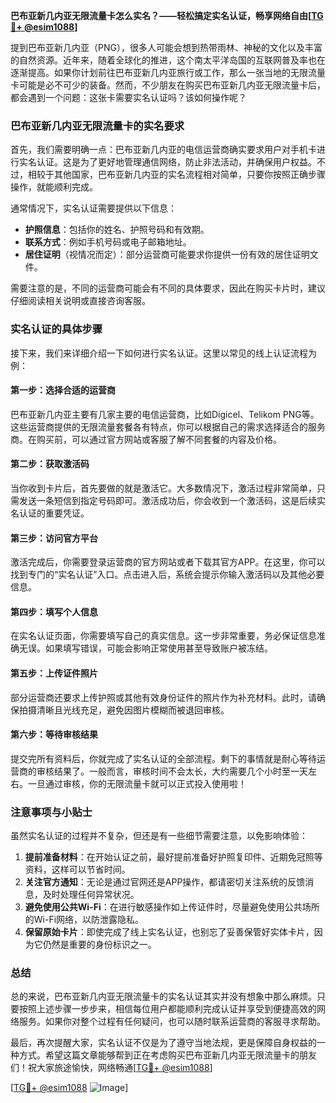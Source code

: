 **巴布亚新几内亚无限流量卡怎么实名？——轻松搞定实名认证，畅享网络自由[[TG💪+ @esim1088](https://t.me/s/esim1088)]**

提到巴布亚新几内亚（PNG），很多人可能会想到热带雨林、神秘的文化以及丰富的自然资源。近年来，随着全球化的推进，这个南太平洋岛国的互联网普及率也在逐渐提高。如果你计划前往巴布亚新几内亚旅行或工作，那么一张当地的无限流量卡可能是必不可少的装备。然而，不少朋友在购买巴布亚新几内亚无限流量卡后，都会遇到一个问题：这张卡需要实名认证吗？该如何操作呢？

### 巴布亚新几内亚无限流量卡的实名要求

首先，我们需要明确一点：巴布亚新几内亚的电信运营商确实要求用户对手机卡进行实名认证。这是为了更好地管理通信网络，防止非法活动，并确保用户权益。不过，相较于其他国家，巴布亚新几内亚的实名流程相对简单，只要你按照正确步骤操作，就能顺利完成。

通常情况下，实名认证需要提供以下信息：
- **护照信息**：包括你的姓名、护照号码和有效期。
- **联系方式**：例如手机号码或电子邮箱地址。
- **居住证明**（视情况而定）：部分运营商可能要求你提供一份有效的居住证明文件。

需要注意的是，不同的运营商可能会有不同的具体要求，因此在购买卡片时，建议仔细阅读相关说明或直接咨询客服。

### 实名认证的具体步骤

接下来，我们来详细介绍一下如何进行实名认证。这里以常见的线上认证流程为例：

#### 第一步：选择合适的运营商
巴布亚新几内亚主要有几家主要的电信运营商，比如Digicel、Telikom PNG等。这些运营商提供的无限流量套餐各有特点，你可以根据自己的需求选择适合的服务商。在购买前，可以通过官方网站或客服了解不同套餐的内容及价格。

#### 第二步：获取激活码
当你收到卡片后，首先要做的就是激活它。大多数情况下，激活过程非常简单，只需发送一条短信到指定号码即可。激活成功后，你会收到一个激活码，这是后续实名认证的重要凭证。

#### 第三步：访问官方平台
激活完成后，你需要登录运营商的官方网站或者下载其官方APP。在这里，你可以找到专门的“实名认证”入口。点击进入后，系统会提示你输入激活码以及其他必要信息。

#### 第四步：填写个人信息
在实名认证页面，你需要填写自己的真实信息。这一步非常重要，务必保证信息准确无误。如果填写错误，可能会影响正常使用甚至导致账户被冻结。

#### 第五步：上传证件照片
部分运营商还要求上传护照或其他有效身份证件的照片作为补充材料。此时，请确保拍摄清晰且光线充足，避免因图片模糊而被退回审核。

#### 第六步：等待审核结果
提交完所有资料后，你就完成了实名认证的全部流程。剩下的事情就是耐心等待运营商的审核结果了。一般而言，审核时间不会太长，大约需要几个小时至一天左右。一旦通过审核，你的无限流量卡就可以正式投入使用啦！

### 注意事项与小贴士

虽然实名认证的过程并不复杂，但还是有一些细节需要注意，以免影响体验：
1. **提前准备材料**：在开始认证之前，最好提前准备好护照复印件、近期免冠照等资料，这样可以节省时间。
2. **关注官方通知**：无论是通过官网还是APP操作，都请密切关注系统的反馈消息，及时处理任何异常状况。
3. **避免使用公共Wi-Fi**：在进行敏感操作如上传证件时，尽量避免使用公共场所的Wi-Fi网络，以防泄露隐私。
4. **保留原始卡片**：即使完成了线上实名认证，也别忘了妥善保管好实体卡片，因为它仍然是重要的身份标识之一。

### 总结

总的来说，巴布亚新几内亚无限流量卡的实名认证其实并没有想象中那么麻烦。只要按照上述步骤一步步来，相信每位用户都能顺利完成认证并享受到便捷高效的网络服务。如果你对整个过程有任何疑问，也可以随时联系运营商的客服寻求帮助。

最后，再次提醒大家，实名认证不仅是为了遵守当地法规，更是保障自身权益的一种方式。希望这篇文章能够帮到正在考虑购买巴布亚新几内亚无限流量卡的朋友们！祝大家旅途愉快，网络畅通[[TG💪+ @esim1088](https://t.me/s/esim1088)] 

[[TG💪+ @esim1088](https://t.me/s/esim1088) ![Image](https://i.postimg.cc/4NQfJmqS/Snipaste-2025-05-13-00-14-12.png)]